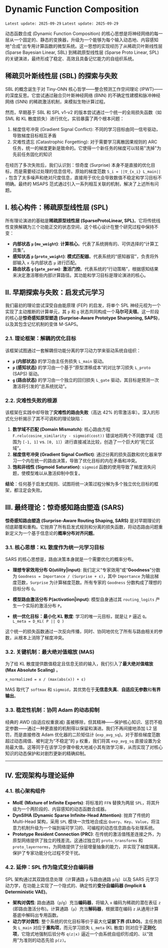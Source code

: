 # Dynamic Function Composition

`Latest update: 2025-09-29`
`Latest update: 2025-09-29`

动态函数合成 (Dynamic Function Composition) 的核心思想是将神经网络的每一层从一个固定的、静态的变换器，升级为一个能够为每个输入动态地、内容感知地"合成"出专用计算函数的微型系统。这一思想的实现经历了从稀疏贝叶斯线性层 (Sparse Bayesian Linear, SBL) 到稀疏原型线性层 (Sparse Proto Linear, SPL) 的关键演进，最终形成了稳定、高效且具备记忆能力的自组织系统。

## 稀疏贝叶斯线性层 (SBL) 的探索与失败

SBL 的概念诞生于对 Tiny-ONN 核心哲学——整合预测工作空间理论 (IPWT)——的深度反思。它尝试通过融合贝叶斯神经网络 (BNN) 的不确定性建模和脉冲神经网络 (SNN) 的稀疏激活机制，来模拟生物计算过程。

然而，早期基于 SBL 和 SPL v1-v2 的版本尝试通过一个统一的全局损失函数（如 SML 和 KL 散度损失）进行优化，实验暴露了两个根本问题：

1. 梯度信号冲突 (Gradient Signal Conflict): 不同的学习目标由同一信号驱动，导致梯度目标相互矛盾
2. 灾难性遗忘 (Catastrophic Forgetting): 对于需要学习离散因果规则的 ARC 任务，统一的梯度更新是致命的。它使得一个新任务的梯度可以轻易"洗掉"为先前任务固化的知识

在经历了多次失败后，我们认识到：惊奇度 (Surprise) 本身不是直接的优化目标，而是需要经过处理的信息信号。原始的梯度范数 `S_i = ||∇_{x_i} L_main||₂` 包含了太多噪声和绝对尺度信息，直接用于优化会导致数值不稳定和学习目标不明确。最终的 MSAPS 范式通过引入一系列相互关联的机制，解决了上述所有问题。

## I. 核心构件：稀疏原型线性层 (SPL)

所有理论演进的基础是**稀疏原型线性层 (SparseProtoLinear, SPL)**。它将传统线性变换解耦为三个功能正交的状态空间，这个核心设计在整个研究过程中保持不变：

- **内部状态 `μ` (`mu_weight`)**: **计算核心**。代表了系统拥有的、可供选择的“计算工具集”。
- **感知状态 `p` (`proto_weight`)**: **模式匹配器**。代表系统的“感知器官”，负责将外部输入 `x` 与内部状态 `μ` 进行匹配。
- **路由状态 `g` (`gate_param`)**: **激活门控**。代表系统的“行动策略”，根据感知结果来决定激活哪些内部计算路径。其功能和学习目标是理论演进的核心。

## II. 早期探索与失败：启发式元学习

我们最初的理论尝试深受自由能原理 (FEP) 的启发，将单个 SPL 神经元视为一个实现了主动推断的计算单元，其 `p` 和 `g` 状态共同构成一个**马尔可夫毯**。这一阶段的核心是**惊奇感知原型塑造 (Surprise-Aware Prototype Sharpening, SAPS)**，以及其包含记忆机制的变体 M-SAPS。

### 2.1. 理论框架：解耦的优化目标

该框架试图通过一套解耦但功能分离的学习动力学来驱动系统自组织：

- **`μ` (内部状态)** 的学习由主任务损失 `L_main` 驱动。
- **`p` (感知状态)** 的学习由一个基于“原型漂移成本”的对比学习损失 `L_proto` (SAPS) 驱动。
- **`g` (路由状态)** 的学习由一个独立的回归损失 `L_gate` 驱动，其目标是预测一次激活将引发的“总系统扰动”。

### 2.2. 灾难性失败的根源

该框架在实践中却导致了**灾难性的路由失败**（高达 42% 的零激活率）。深入的形式化分析揭示了其不可调和的理论缺陷：

1. **数学域不匹配 (Domain Mismatch)**: 核心路由方程 `F.relu(cosine_similarity - sigmoid(cost))` 错误地将两个不同数学域（范围为 `[-1, 1]` vs. `[0, 1]`）进行直接减法比较，创造了一个巨大的“死亡区域”。
2. **梯度信号冲突 (Gradient Signal Conflict)**: 通过分离的损失函数和优化器来学习一个内在统一的路由决策，导致了优化目标的内在矛盾和冲突。
3. **饱和非线性 (Sigmoid Saturation)**: `sigmoid` 函数的使用导致了梯度消失问题，使模型难以从激活抑制中恢复。

**结论**：任何基于启发式规则、试图将统一决策过程分解为多个独立优化目标的框架，都注定会失败。

## III. 最终理论：惊奇感知路由塑造 (SARS)

**惊奇感知路由塑造 (Surprise-Aware Routing Shaping, SARS)** 是对早期理论的彻底颠覆和重构。它抛弃了所有启发式规则和分离的损失函数，将动态路由问题重新定义为一个基于信息论的**概率分布对齐问题**。

### 3.1. 核心思想：KL 散度作为统一元学习目标

SARS 的核心思想是，路由决策本身就是一个需要优化的概率分布。

- **理想专家效用分布 Q(utility|input)**: 我们定义“专家效用”或“**Goodness**”分数为 `Goodness = Importance / (Surprise + ε)`，其中 `Importance` 为输出梯度范数，`Surprise` 为计算梯度范数。所有专家的 `Goodness` 分数构成了理想的目标分布 `Q`。

- **模型路由激活分布 P(activation|input)**: 模型自身通过其 `routing_logits` 产生一个实际的激活分布 `P`。

- **统一优化目标：最小化 KL 散度**: 学习的唯一元目标，就是让 `P` 逼近 `Q`。
    `L_meta = D_KL( P || Q )`

这个统一的损失函数通过一次反向传播，同时、协同地优化了所有与路由相关的参数，从根本上消除了梯度冲突。

### 3.2. 关键机制：最大绝对值缩放 (MAS)

为了给 KL 散度提供数值稳定且信息无损的输入，我们引入了**最大绝对值缩放 (Max Absolute Scaling)** 。

`x_normalized = x / (max(abs(x)) + ε)`

MAS 取代了 `softmax` 和 `sigmoid`，其优势在于**无信息失真**、**自适应无参数**和**有界输出**。

### 3.3. 稳定性机制：协同 Adam 的动态抑制

经典的 AWD (自适应权重衰减) 虽被移除，但其精神——保护核心知识、惩罚不稳定参数——通过一种更直接的机制得以保留和演进。我们不再间接地添加 L2 惩罚，而是直接修改 Adam 优化器的二阶矩估计 (`exp_avg_sq`)。对于那些梯度范数超过动态阈值、被判定为“不稳定”的 `μ` 权重，我们将其 `exp_avg_sq` 直接设置为全局最大值。这等同于在该学习步骤中极大地减小其有效学习率，从而实现了对核心知识的动态保护和对剧烈更新的精确抑制。

---

## IV. 宏观架构与理论延伸

### 4.1. 核心架构组件

- **MoIE (Mixture of Infinite Experts)**: 将标准的 `FFN` 替换为两层 `SPL`，将其升级为一个两阶段的、内容感知的动态函数合成器。
- **DynSIHA (Dynamic Sparse Infinite-Head Attention)**: 抛弃了传统的 Multi-Head 架构，采用 `SPL` 模块一次性地合成出 `Query`、`Key`、`Value`，将注意力机制升级为一个端到端可学习的、可编程的动态信息路由与处理系统。
- **Prototype Resident Connection (PRC)**: 在传统的激活值残差连接之外，为原型网络提供了独立的残差流。这通过独立的 `proto_transforms` 和 `proto_layernorms`，为网络提供了分层增量抽象的能力，并实现了梯度隔离，保护了专家功能分化过程不受干扰。

### 4.2. 延伸：SPL 作为隐式变分自编码器

SPL 架构通过其双路信息处理（计算通路 `μ` 与路由通路 `p`/`g`）以及 SARS 元学习动力学，在功能上实现了一个隐式的、确定性的**变分自编码器 (Implicit & Deterministic VAE)**。

- **架构对偶性**: 路由通路（`p`/`g`）充当**编码器**，将输入 `x` 编码为稀疏的潜在表征 `z` (即路由激活分布)。计算通路（`μ`）充当**解码器**，根据潜在编码 `z` 从通用计算基底中解码出专用函数。
- **动力学对偶性**: 整个系统的优化目标等价于最大化**证据下界 (ELBO)**。主任务损失 `L_main` 对应于**重构项**，而元学习损失 `L_meta` (KL 散度) 则对应于**正则化项**，它隐式地强制后验分布 `q(z|x)` 逼近一个由系统自组织形成的、以“效用”为准则的动态先验 `p(z)`。
